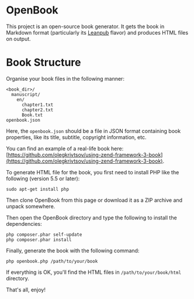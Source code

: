 # OpenBook

This project is an open-source book generator. It gets the book in Markdown format (particularly its 
[Leanpub](https://leanpub.com/help/manual) flavor) and produces HTML files on output. 

# Book Structure

Organise your book files in the following manner:

```
<book_dir>/
  manuscript/
    en/
      chapter1.txt
      chapter2.txt
      Book.txt
openbook.json  
```

Here, the `openbook.json` should be a file in JSON format containing book properties, like its title,
subtitle, copyright information, etc.

You can find an example of a real-life book here: [https://github.com/olegkrivtsov/using-zend-framework-3-book](https://github.com/olegkrivtsov/using-zend-framework-3-book).

To generate HTML file for the book, you first need to install PHP like the following (version 5.5 or later):

`sudo apt-get install php`

Then clone OpenBook from this page or download it as a ZIP archive and unpack somewhere.

Then open the OpenBook directory and type the following to install the dependencies:

```
php composer.phar self-update
php composer.phar install
```

Finally, generate the book with the following command:

```
php openbook.php /path/to/your/book
```

If everything is OK, you'll find the HTML files in `/path/to/your/book/html` directory.

That's all, enjoy!
